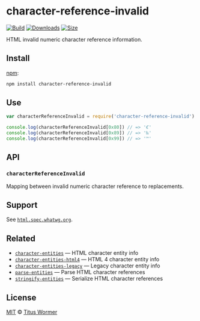 ﻿# character-reference-invalid

[![Build][build-badge]][build]
[![Downloads][downloads-badge]][downloads]
[![Size][size-badge]][size]

HTML invalid numeric character reference information.

## Install

[npm][]:

```sh
npm install character-reference-invalid
```

## Use

```js
var characterReferenceInvalid = require('character-reference-invalid')

console.log(characterReferenceInvalid[0x80]) // => '€'
console.log(characterReferenceInvalid[0x89]) // => '‰'
console.log(characterReferenceInvalid[0x99]) // => '™'
```

## API

### `characterReferenceInvalid`

Mapping between invalid numeric character reference to replacements.

## Support

See [`html.spec.whatwg.org`][html].

## Related

*   [`character-entities`](https://github.com/wooorm/character-entities)
    — HTML character entity info
*   [`character-entities-html4`](https://github.com/wooorm/character-entities-html4)
    — HTML 4 character entity info
*   [`character-entities-legacy`](https://github.com/wooorm/character-entities-legacy)
    — Legacy character entity info
*   [`parse-entities`](https://github.com/wooorm/parse-entities)
    — Parse HTML character references
*   [`stringify-entities`](https://github.com/wooorm/stringify-entities)
    — Serialize HTML character references

## License

[MIT][license] © [Titus Wormer][author]

<!-- Definitions -->

[build-badge]: https://img.shields.io/travis/wooorm/character-reference-invalid.svg

[build]: https://travis-ci.org/wooorm/character-reference-invalid

[downloads-badge]: https://img.shields.io/npm/dm/character-reference-invalid.svg

[downloads]: https://www.npmjs.com/package/character-reference-invalid

[size-badge]: https://img.shields.io/bundlephobia/minzip/character-reference-invalid.svg

[size]: https://bundlephobia.com/result?p=character-reference-invalid

[npm]: https://docs.npmjs.com/cli/install

[license]: license

[author]: https://wooorm.com

[html]: https://html.spec.whatwg.org/multipage/syntax.html#table-charref-overrides
